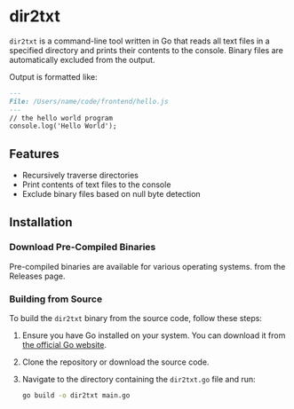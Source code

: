 # dir2txt

`dir2txt` is a command-line tool written in Go that reads all text files in a specified directory and prints their contents to the console. Binary files are automatically excluded from the output.

Output is formatted like: 

```md
---
File: /Users/name/code/frontend/hello.js
---
// the hello world program
console.log('Hello World');
```

## Features

- Recursively traverse directories
- Print contents of text files to the console
- Exclude binary files based on null byte detection

## Installation

### Download Pre-Compiled Binaries

Pre-compiled binaries are available for various operating systems.  from the Releases page.

### Building from Source

To build the `dir2txt` binary from the source code, follow these steps:

1. Ensure you have Go installed on your system. You can download it from [the official Go website](https://golang.org/dl/).

2. Clone the repository or download the source code.

3. Navigate to the directory containing the `dir2txt.go` file and run:

   ```bash
   go build -o dir2txt main.go
   ```
